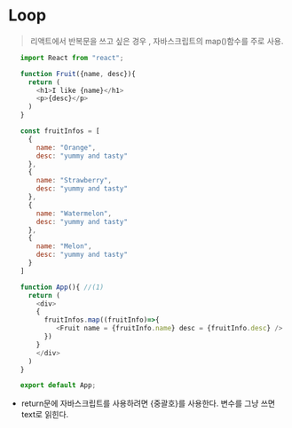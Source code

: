 # Loop
> 리액트에서 반복문을 쓰고 싶은 경우 , 자바스크립트의 map()함수를 주로 사용.

```javascript
   import React from "react";

   function Fruit({name, desc}){ 
     return (
       <h1>I like {name}</h1>
       <p>{desc}</p>
     )
   }

   const fruitInfos = [
     {
       name: "Orange",
       desc: "yummy and tasty"
     },
     {
       name: "Strawberry",
       desc: "yummy and tasty"
     },
     {
       name: "Watermelon",
       desc: "yummy and tasty"
     },
     {
       name: "Melon",
       desc: "yummy and tasty"
     }
   ]

   function App(){ //(1)
     return (
       <div>
       {
         fruitInfos.map((fruitInfo)=>{
            <Fruit name = {fruitInfo.name} desc = {fruitInfo.desc} />
         })
       }
       </div>
     )
   }

   export default App;
```

- return문에 자바스크립트를 사용하려면 {중괄호}를 사용한다. 변수를 그냥 쓰면 text로 읽힌다.